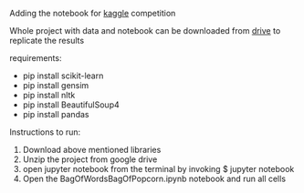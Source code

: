 Adding the notebook for [kaggle](https://www.kaggle.com/c/word2vec-nlp-tutorial/overview) competition

Whole project with data and notebook can be downloaded from [drive](https://drive.google.com/open?id=1jXroWKFsLlAQWufG5aQk3YcXq56zYrr0) 
to replicate the results

requirements: 

 - pip install scikit-learn
 - pip install gensim
 - pip install nltk
 - pip install BeautifulSoup4
 - pip install pandas


Instructions to run:

1. Download above mentioned libraries
2. Unzip the project from google drive
3. open jupyter notebook from the terminal by invoking 
  $ jupyter notebook
4. Open the BagOfWordsBagOfPopcorn.ipynb notebook and run all cells
